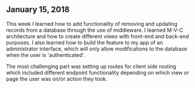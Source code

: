 ## January 15, 2018

This week I learned how to add functionality of removing and updating records from a database through the use of middleware. I learned M-V-C architecture and how to create different views with front-end and back-end purposes. I also learned how to build the feature to my app of an administrator interface, which will only allow modifications to the database when the user is 'authenticated'.

The most challenging part was setting up routes for client side routing which included different endpoint functionality depending on which view or page the user was on/or action they took.